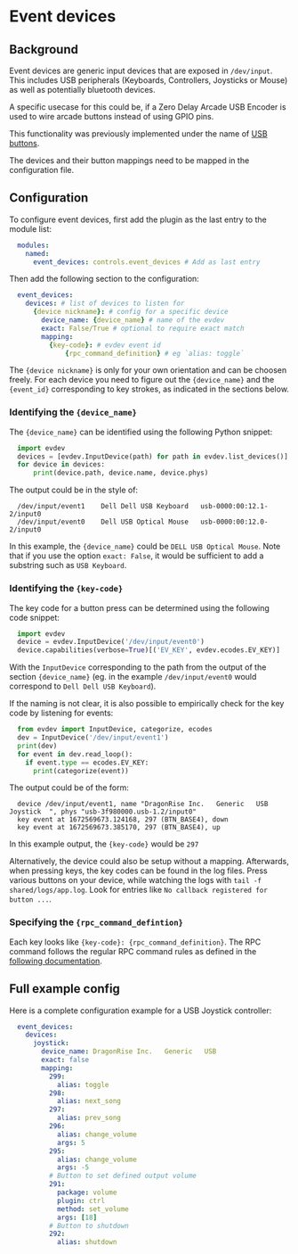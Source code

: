 # Event devices

## Background
Event devices are generic input devices that are exposed in ``/dev/input``.
This includes USB peripherals (Keyboards, Controllers, Joysticks or Mouse) as well as potentially bluetooth devices.

A specific usecase for this could be, if a Zero Delay Arcade USB Encoder is used to wire arcade buttons instead of using GPIO pins.

This functionality was previously implemented under the name of [USB buttons](https://github.com/MiczFlor/RPi-Jukebox-RFID/blob/develop/components/controls/buttons_usb_encoder/README.md?plain=1).

The devices and their button mappings need to be mapped in the configuration file.

## Configuration

To configure event devices, first add the plugin as the last entry to the module list:

``` yaml
  modules:
    named:
      event_devices: controls.event_devices # Add as last entry
```

Then add the following section to the configuration:

``` yaml
  event_devices:
    devices: # list of devices to listen for
      {device nickname}: # config for a specific device
        device_name: {device_name} # name of the evdev
        exact: False/True # optional to require exact match
        mapping:
          {key-code}: # evdev event id
              {rpc_command_definition} # eg `alias: toggle`
```
The `{device nickname}` is only for your own orientation and can be choosen freely.
For each device you need to figure out the `{device_name}` and the `{event_id}` corresponding to key strokes, as indicated in the sections below.

### Identifying the `{device_name}`

The `{device_name}` can be identified using the following Python snippet:

``` Python
  import evdev
  devices = [evdev.InputDevice(path) for path in evdev.list_devices()]
  for device in devices:
      print(device.path, device.name, device.phys)
```

The output could be in the style of:

```
  /dev/input/event1    Dell Dell USB Keyboard   usb-0000:00:12.1-2/input0
  /dev/input/event0    Dell USB Optical Mouse   usb-0000:00:12.0-2/input0
```

In this example, the `{device_name}` could be `DELL USB Optical Mouse`.
Note that if you use the option `exact: False`, it would be sufficient to add a substring such as `USB Keyboard`.

### Identifying the `{key-code}`

The key code for a button press can be determined using the following code snippet:

``` Python
  import evdev
  device = evdev.InputDevice('/dev/input/event0')
  device.capabilities(verbose=True)[('EV_KEY', evdev.ecodes.EV_KEY)]
```

With the `InputDevice` corresponding to the path from the output of the section `{device_name}` (eg. in the example `/dev/input/event0`
would correspond to `Dell Dell USB Keyboard`).

If the naming is not clear, it is also possible to empirically check for the key code by listening for events:

``` Python
  from evdev import InputDevice, categorize, ecodes
  dev = InputDevice('/dev/input/event1')
  print(dev)
  for event in dev.read_loop():
    if event.type == ecodes.EV_KEY:
      print(categorize(event))
```
The output could be of the form:
```
  device /dev/input/event1, name "DragonRise Inc.   Generic   USB  Joystick  ", phys "usb-3f980000.usb-1.2/input0"
  key event at 1672569673.124168, 297 (BTN_BASE4), down
  key event at 1672569673.385170, 297 (BTN_BASE4), up
```

In this example output, the `{key-code}` would be `297`

Alternatively, the device could also be setup without a mapping.
Afterwards, when pressing keys, the key codes can be found in the log files. Press various buttons on your device,
while watching the logs with `tail -f shared/logs/app.log`.
Look for entries like `No callback registered for button ...`.

### Specifying the `{rpc_command_defintion}`

Each key looks like `{key-code}: {rpc_command_definition}`.
The RPC command follows the regular RPC command rules as defined in the [following documentation](./rpc-commands.md).


## Full example config

Here is a complete configuration example for a USB Joystick controller:

``` yaml
  event_devices:
    devices:
      joystick:
        device_name: DragonRise Inc.   Generic   USB
        exact: false
        mapping:
          299:
            alias: toggle
          298:
            alias: next_song
          297:
            alias: prev_song
          296:
            alias: change_volume
            args: 5
          295:
            alias: change_volume
            args: -5
          # Button to set defined output volume
          291:
            package: volume
            plugin: ctrl
            method: set_volume
            args: [18]
          # Button to shutdown
          292:
            alias: shutdown
```